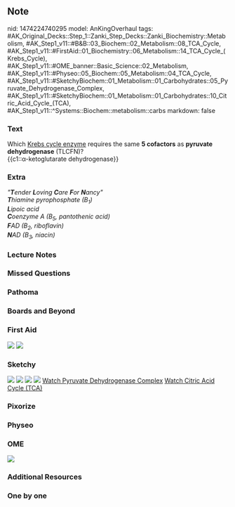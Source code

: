 ## Note
nid: 1474224740295
model: AnKingOverhaul
tags: #AK_Original_Decks::Step_1::Zanki_Step_Decks::Zanki_Biochemistry::Metabolism, #AK_Step1_v11::#B&B::03_Biochem::02_Metabolism::08_TCA_Cycle, #AK_Step1_v11::#FirstAid::01_Biochemistry::06_Metabolism::14_TCA_Cycle_(Krebs_Cycle), #AK_Step1_v11::#OME_banner::Basic_Science::02_Metabolism, #AK_Step1_v11::#Physeo::05_Biochem::05_Metabolism::04_TCA_Cycle, #AK_Step1_v11::#SketchyBiochem::01_Metabolism::01_Carbohydrates::05_Pyruvate_Dehydrogenase_Complex, #AK_Step1_v11::#SketchyBiochem::01_Metabolism::01_Carbohydrates::10_Citric_Acid_Cycle_(TCA), #AK_Step1_v11::^Systems::Biochem::metabolism::carbs
markdown: false

### Text
<div>
  Which <u>Krebs cycle enzyme</u> requires the same <b>5
  cofactors</b> as <b>pyruvate dehydrogenase</b> (TLCFN)?
</div>
<div>
  {{c1::α-ketoglutarate dehydrogenase}}
</div>

### Extra
<div>
  <i>"<b>T</b>ender <b>L</b>oving <b>C</b>are <b>F</b>or
  <b>N</b>ancy"</i>
</div>
<div>
  <i><b>T</b>hiamine pyrophosphate (B<sub>1</sub>)</i>
</div>
<div>
  <i><b>L</b>ipoic acid</i>
</div>
<div>
  <i><b>C</b>oenzyme A (B<sub>5</sub>, pantothenic acid)</i>
</div>
<div>
  <i><b>F</b>AD (B<sub>2</sub>, riboflavin)</i>
</div>
<div>
  <i><b>N</b>AD (B<sub>3</sub>, niacin)</i>
</div>

### Lecture Notes


### Missed Questions


### Pathoma


### Boards and Beyond


### First Aid
<img src="tmpfrIxyV.png"> <img src="tmpKV6TDy.png">

### Sketchy
<img src="Screen%20Shot%202021-01-07%20at%2014.54.06.jpg">
<img src="Screen%20Shot%202021-01-07%20at%2014.54.55.jpg">
<img src="Screen%20Shot%202021-01-07%20at%2015.00.59.jpg">
<img src="Screen%20Shot%202021-01-07%20at%2015.01.13.jpg"> <a href=
"https://dashboard.sketchy.com/study/medical/courses/medical-biochemistry/units/medical-biochemistry-metabolism/videos/medical-biochemistry-metabolism-carbohydrates-pyruvate-dehydrogenase-complex?utm_source=anki&utm_medium=partnership&utm_campaign=february_update&utm_content=medical">
Watch Pyruvate Dehydrogenase Complex</a> <a href=
"https://dashboard.sketchy.com/study/medical/courses/medical-biochemistry/units/medical-biochemistry-metabolism/videos/medical-biochemistry-metabolism-carbohydrates-tca-cycle?utm_source=anki&utm_medium=partnership&utm_campaign=february_update&utm_content=medical">
Watch Citric Acid Cycle (TCA)</a>

### Pixorize


### Physeo


### OME
<div class="ome-widget">
  <a href=
  "https://onlinemeded.org/spa/metabolism?ref=anki"><img src=
  "_OME_AnkiFlashcards_Topic_6.png"></a>
</div>

### Additional Resources


### One by one

